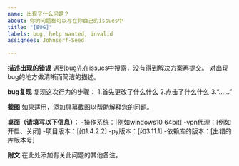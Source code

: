 ```yaml
---
name: 出现了什么问题？
about: 你的问题都可以写在你自己的issues中
title: "[BUG]"
labels: bug, help wanted, invalid
assignees: Johnserf-Seed

---
```


**描述出现的错误**
遇到bug先在issues中搜索，没有得到解决方案再提交。
对出现bug的地方做清晰而简洁的描述。

**bug复现**
复现这次行为的步骤：
1.首先更改了什么什么
2.点击了什么什么
3.“……”

**截图**
如果适用，添加屏幕截图以帮助解释您的问题。

**桌面（请填写以下信息）：**
-操作系统：[例如windows10 64bit]
-vpn代理：[例如开启、关闭]
-项目版本：[如1.4.2.2]
-py版本：[如3.11.1]
-依赖库的版本：[出错的库版本号]

**附文**
在此处添加有关此问题的其他备注。
